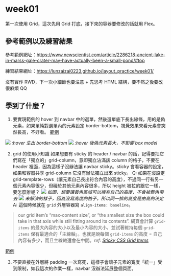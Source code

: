 # week01
第一次使用 Grid，這次先用 Grid 打底，接下來的容器要修改的話就用 Flex。

## 參考範例以及練習結果

參考範例網址：https://www.newscientist.com/article/2286218-ancient-lake-in-marss-gale-crater-may-have-actually-been-a-small-pond/#top

練習結果網址：https://lunzaizai0223.github.io/layout_practice/week01/

沒有實作 RWD，下一次小細節也要注意 + 先思考 HTML 結構，要不然之後要改很麻煩 QQ

## 學到了什麼？
1. 要實現範例的 hover 到 navbar 中的選單，然後選單底下長出線條，用的是偽元素，如果單純對選單內的元素設定 border-bottom，視覺效果來看元素會突然長高，不好看。
[範例](https://codepen.io/lun0223/pen/YzxPjOX)

![](https://i.imgur.com/OshSWGa.png)
*:hover 生出 border-bottom*
![](https://i.imgur.com/62Sk9rn.png)
*:hover 後偽元素長大，不影響 box model*

2. grid 的使用小知識
如果想要有 sticky 的 header / navbar 的話，記得要把它們寫在「獨立的」grid-column，意即獨立沾滿該 column 的格子，不要在 header 裡面，因為這樣子沒辦法讓 navbar sticky。sticky 會看容器的設定，如果和容器共享 grid-column 它沒有辦法獨立出來 sticky。
Q: 如果在沒設定 grid-template-rows（讓元素自己長出符合內容的高度），不過同一行有另一個元素內容很少，但礙於其他元素內容很多，所以 height 被拉的跟它一樣，要怎麼辦呢？
  ![](https://i.imgur.com/9H6J0cZ.png)
  *如圖，想要讓黃色區域可以擁有自己的高度，不會被藍色帶去*
  ![](https://i.imgur.com/tZUbb8D.png)
  *未解決的樣子，因為沒寫高度的格子，所以同一排的高度是由高的決定*
A: 這個時候就在 `grid` 外層容器寫 `align-items: baseline`。
>our grid item’s “max-content size”, or “the smallest size the box could take in that axis while still fitting around its contents”.
>網頁會計算 `grid-items` 的最大內容的大小以及最小內容的大小，並試著維持每個 `grid-items` 保有最適合的「主線軸」。也就是說每個 `grid-items` 的高度 = 自己內容有多少，而且主線軸還會在中間。*ref: [Sticky CSS Grid Items](https://melanie-richards.com/blog/css-grid-sticky/)*

[範例](https://codepen.io/lun0223/pen/ExvadWm)

3. 不要直接在外層將 padding 一次寫死，這樣子會讓子元素的寬度「統一」受到限制，如我這次的作業一樣，navbar 沒辦法延展整個頁面。

